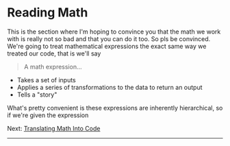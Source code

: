 # Reading Math

This is the section where I'm hoping to convince you that the math we work with is really not so bad and that you can do it too.
So pls be convinced.
We're going to treat mathematical expressions the exact same way we treated our code, that is we'll say

> A math expression...
* Takes a set of inputs
* Applies a series of transformations to the data to return an output
* Tells a "story"

What's pretty convenient is these expressions are inherently hierarchical, so if we're given the expression





Next: [Translating Math Into Code](TranslatingMathIntoCode.md)

---
